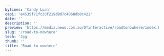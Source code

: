 ```yaml
---
bylines: 'Candy Luan'
capi: 'e4535f71fc33f219d8d7c4068db0c421'
date: ''
description: ''
preview: 'https://media.news.com.au/DTinteractive/roadtonowhere/index.html'
slug: '/road-to-nowhere'
tech: 'Jpg'
thumb: ''
title: 'Road to nowhere'
---
```

